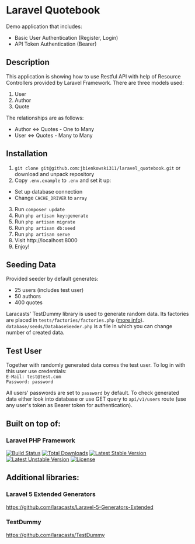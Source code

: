 # Laravel Quotebook
Demo application that includes:
* Basic User Authentication (Register, Login)
* API Token Authentication (Bearer)

## Description
This application is showing how to use Restful API with help of Resource Controllers provided by Laravel Framework. There are three models used:

1. User
2. Author
3. Quote

The relationships are as follows:
* Author <=> Quotes - One to Many
* User <=> Quotes - Many to Many

## Installation
1. `git clone git@github.com:jbienkowski311/laravel_quotebook.git` or download and unpack repository
2. Copy `.env.example` to `.env` and set it up:
  * Set up database connection
  * Change `CACHE_DRIVER` to `array`
3. Run `composer update`
4. Run `php artisan key:generate`
5. Run `php artisan migrate`
6. Run `php artisan db:seed`
7. Run `php artisan serve`
8. Visit http://localhost:8000
9. Enjoy!

## Seeding Data
Provided seeder by default generates:
* 25 users (includes test user)
* 50 authors
* 400 quotes

Laracasts' TestDummy library is used to generate random data. Its factories are placed in `tests/factories/factories.php` ([more info](https://github.com/laracasts/TestDummy#step-2-create-a-factories-file)). `database/seeds/DatabaseSeeder.php` is a file in which you can change number of created data. 

## Test User
Together with randomly generated data comes the test user. To log in with this user use credentials:  
`E-Mail: test@test.com`  
`Password: password`

All users' passwords are set to `password` by default. To check generated data either look into database or use GET query to `api/v1/users` route (use any user's token as Bearer token for authentication).

## Built on top of:
### Laravel PHP Framework

[![Build Status](https://travis-ci.org/laravel/framework.svg)](https://travis-ci.org/laravel/framework)
[![Total Downloads](https://poser.pugx.org/laravel/framework/d/total.svg)](https://packagist.org/packages/laravel/framework)
[![Latest Stable Version](https://poser.pugx.org/laravel/framework/v/stable.svg)](https://packagist.org/packages/laravel/framework)
[![Latest Unstable Version](https://poser.pugx.org/laravel/framework/v/unstable.svg)](https://packagist.org/packages/laravel/framework)
[![License](https://poser.pugx.org/laravel/framework/license.svg)](https://packagist.org/packages/laravel/framework)

## Additional libraries:
### Laravel 5 Extended Generators
https://github.com/laracasts/Laravel-5-Generators-Extended

### TestDummy
https://github.com/laracasts/TestDummy
